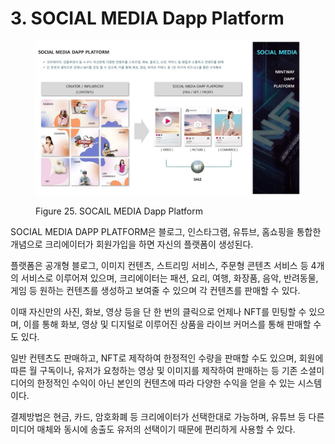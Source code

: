 # 3. SOCIAL MEDIA Dapp Platform

<figure><img src="../../.gitbook/assets/img11.jpg" alt=""><figcaption><p>Figure 25. SOCAIL MEDIA Dapp Platform</p></figcaption></figure>

SOCIAL MEDIA DAPP PLATFORM은 블로그, 인스타그램, 유튜브, 홈쇼핑을 통합한 개념으로 크리에이터가 회원가입을 하면 자신의 플랫폼이 생성된다.

플랫폼은 공개형 블로그, 이미지 컨텐츠, 스트리밍 서비스, 주문형 콘텐츠 서비스 등 4개의 서비스로 이루어져 있으며, 크리에이터는 패션, 요리, 여행, 화장품, 음악, 반려동물, 게임 등 원하는 컨텐츠를 생성하고 보여줄 수 있으며 각 컨텐츠를 판매할 수 있다.

이때 자신만의 사진, 화보, 영상 등을 단 한 번의 클릭으로 언제나 NFT를 민팅할 수 있으며, 이를 통해 화보, 영상 및 디지털로 이루어진 상품을 라이브 커머스를 통해 판매할 수도 있다.

일반 컨텐츠도 판매하고, NFT로 제작하여 한정적인 수량을 판매할 수도 있으며, 회원에 따른 월 구독이나, 유저가 요청하는 영상 및 이미지를 제작하여 판매하는 등 기존 소셜미디어의 한정적인 수익이 아닌 본인의 컨텐츠에 따라 다양한 수익을 얻을 수 있는 시스템이다.

결제방법은 현금, 카드, 암호화폐 등 크리에이터가 선택한대로 가능하며, 유튜브 등 다른미디어 매체와 동시에 송출도 유저의 선택이기 때문에 편리하게 사용할 수 있다.
